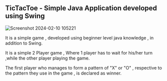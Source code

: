 ## TicTacToe - Simple Java Application developed using Swing

![Screenshot 2024-02-10 105221](https://github.com/madhannmady/TicTacToe_Java/assets/123820592/4e040eed-4552-4d6c-9d7f-f5a5e4fe8e7a)


It is a simple game , developed using beginner level java knowledge , in addition to Swing.

It is a simple 2 Player game , Where 1 player has to wait for his/her turn ,while the other player playing the game.

The first player who manages to form a pattern of "X" or "O" , respective to the pattern they use in the game , is declared as winner.


